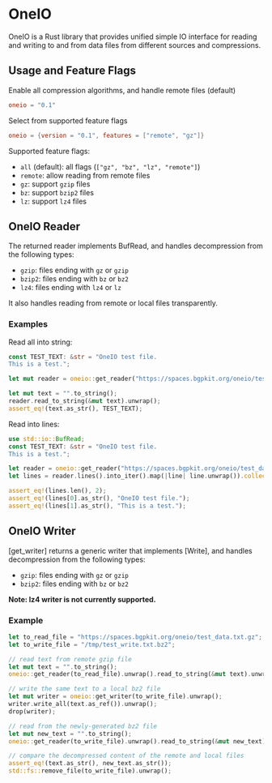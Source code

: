 # OneIO
OneIO is a Rust library that provides unified simple IO interface for reading and writing to and from data files from different sources and compressions.

## Usage and Feature Flags

Enable all compression algorithms, and handle remote files (default)
```toml
oneio = "0.1"
```

Select from supported feature flags
```toml
oneio = {version = "0.1", features = ["remote", "gz"]}
```

Supported feature flags:
- `all` (default): all flags (`["gz", "bz", "lz", "remote"]`)
- `remote`: allow reading from remote files
- `gz`: support `gzip` files
- `bz`: support `bzip2` files
- `lz`: support `lz4` files

## OneIO Reader

The returned reader implements BufRead, and handles decompression from the following types:
- `gzip`: files ending with `gz` or `gzip`
- `bzip2`: files ending with `bz` or `bz2`
- `lz4`: files ending with `lz4` or `lz`

It also handles reading from remote or local files transparently.

### Examples

Read all into string:
```rust
const TEST_TEXT: &str = "OneIO test file.
This is a test.";

let mut reader = oneio::get_reader("https://spaces.bgpkit.org/oneio/test_data.txt.gz").unwrap();

let mut text = "".to_string();
reader.read_to_string(&mut text).unwrap();
assert_eq!(text.as_str(), TEST_TEXT);
```

Read into lines:
```rust
use std::io::BufRead;
const TEST_TEXT: &str = "OneIO test file.
This is a test.";

let reader = oneio::get_reader("https://spaces.bgpkit.org/oneio/test_data.txt.gz").unwrap();
let lines = reader.lines().into_iter().map(|line| line.unwrap()).collect::<Vec<String>>();

assert_eq!(lines.len(), 2);
assert_eq!(lines[0].as_str(), "OneIO test file.");
assert_eq!(lines[1].as_str(), "This is a test.");
```

## OneIO Writer

[get_writer] returns a generic writer that implements [Write], and handles decompression from the following types:
- `gzip`: files ending with `gz` or `gzip`
- `bzip2`: files ending with `bz` or `bz2`

**Note: lz4 writer is not currently supported.**

### Example

```rust
let to_read_file = "https://spaces.bgpkit.org/oneio/test_data.txt.gz";
let to_write_file = "/tmp/test_write.txt.bz2";

// read text from remote gzip file
let mut text = "".to_string();
oneio::get_reader(to_read_file).unwrap().read_to_string(&mut text).unwrap();

// write the same text to a local bz2 file
let mut writer = oneio::get_writer(to_write_file).unwrap();
writer.write_all(text.as_ref()).unwrap();
drop(writer);

// read from the newly-generated bz2 file
let mut new_text = "".to_string();
oneio::get_reader(to_write_file).unwrap().read_to_string(&mut new_text).unwrap();

// compare the decompressed content of the remote and local files
assert_eq!(text.as_str(), new_text.as_str());
std::fs::remove_file(to_write_file).unwrap();
```
